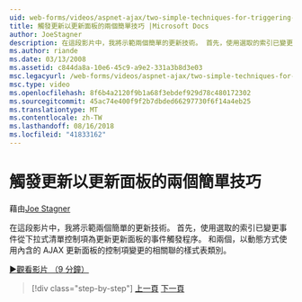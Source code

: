 ```yaml
---
uid: web-forms/videos/aspnet-ajax/two-simple-techniques-for-triggering-updates-to-update-panels
title: 觸發更新以更新面板的兩個簡單技巧 |Microsoft Docs
author: JoeStagner
description: 在這段影片中，我將示範兩個簡單的更新技術。 首先，使用選取的索引已變更事件從下拉式清單控制項為事件三角函數...
ms.author: riande
ms.date: 03/13/2008
ms.assetid: c844da8a-10e6-45c9-a9e2-331a3b8d3e03
msc.legacyurl: /web-forms/videos/aspnet-ajax/two-simple-techniques-for-triggering-updates-to-update-panels
msc.type: video
ms.openlocfilehash: 8f6b4a2120f9b1a68f3ebdef929d78c480172302
ms.sourcegitcommit: 45ac74e400f9f2b7dbded66297730f6f14a4eb25
ms.translationtype: MT
ms.contentlocale: zh-TW
ms.lasthandoff: 08/16/2018
ms.locfileid: "41833162"
---
```

<a name="two-simple-techniques-for-triggering-updates-to-update-panels"></a>觸發更新以更新面板的兩個簡單技巧
====================
藉由[Joe Stagner](https://github.com/JoeStagner)

在這段影片中，我將示範兩個簡單的更新技術。 首先，使用選取的索引已變更事件從下拉式清單控制項為更新更新面板的事件觸發程序。 和兩個，以動態方式使用內含的 AJAX 更新面板的控制項變更的相關聯的樣式表類別。

[&#9654;觀看影片 （9 分鐘）](https://channel9.msdn.com/Blogs/ASP-NET-Site-Videos/two-simple-techniques-for-triggering-updates-to-update-panels)

> [!div class="step-by-step"]
> [上一頁](how-do-i-retrieve-values-from-server-side-ajax-controls.md)
> [下一頁](use-aspnet-ajax-cascading-drop-down-control-to-access-a-database.md)
